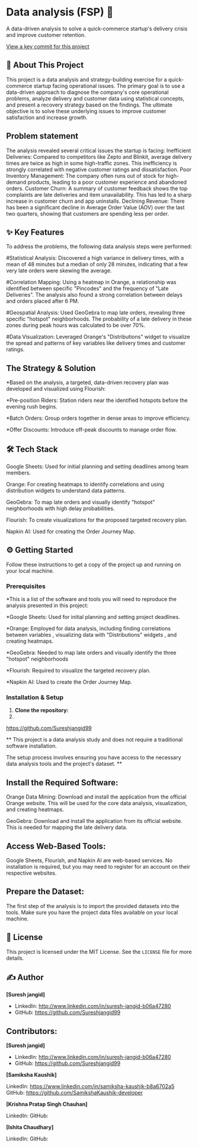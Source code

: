 # Data analysis (FSP) 🚀

 A data-driven analysis to solve a quick-commerce startup's delivery crisis and improve customer retention.

[View a key commit for this  project](https://github.com/Sureshjangid99/Mini-project-s/blob/main/FSP%20project%20ss.png?raw=true)

## 📖 About This Project
This project is a data analysis and strategy-building exercise for a quick-commerce startup facing operational issues. The primary goal is to use a data-driven approach to diagnose the company's core operational problems, analyze delivery and customer data using statistical concepts, and present a recovery strategy based on the findings. The ultimate objective is to solve these underlying issues to improve customer satisfaction and increase growth.

## Problem statement 

The analysis revealed several critical issues the startup is facing:
Inefficient Deliveries: Compared to competitors like Zepto and Blinkit, average delivery times are twice as high in some high-traffic zones. This inefficiency is strongly correlated with negative customer ratings and dissatisfaction.
Poor Inventory Management: The company often runs out of stock for high-demand products, leading to a poor customer experience and abandoned orders.
Customer Churn: A summary of customer feedback shows the top complaints are late deliveries and item unavailability. This has led to a sharp increase in customer churn and app uninstalls.
Declining Revenue: There has been a significant decline in Average Order Value (AOV) over the last two quarters, showing that customers are spending less per order.


## ✨ Key Features

To address the problems, the following data analysis steps were performed:

#Statistical Analysis: Discovered a high variance in delivery times, with a mean of 48 minutes but a median of only 28 minutes, indicating that a few very late orders were skewing the average.

#Correlation Mapping: Using a heatmap in Orange, a relationship was identified between specific "Pincodes" and the frequency of "Late Deliveries". The analysis also found a strong correlation between delays and orders placed after 6 PM.

#Geospatial Analysis: Used GeoGebra to map late orders, revealing three specific "hotspot" neighborhoods. The probability of a late delivery in these zones during peak hours was calculated to be over 70%.

#Data Visualization: Leveraged Orange's "Distributions" widget to visualize the spread and patterns of key variables like delivery times and customer ratings.


## The Strategy & Solution

*Based on the analysis, a targeted, data-driven recovery plan was developed and visualized using Flourish:

*Pre-position Riders: Station riders near the identified hotspots before the evening rush begins.

*Batch Orders: Group orders together in dense areas to improve efficiency.

*Offer Discounts: Introduce off-peak discounts to manage order flow.


## 🛠️ Tech Stack

Google Sheets: Used for initial planning and setting deadlines among team members.

Orange: For creating heatmaps to identify correlations and using distribution widgets to understand data patterns.

GeoGebra: To map late orders and visually identify "hotspot" neighborhoods with high delay probabilities.

Flourish: To create visualizations for the proposed targeted recovery plan.

Napkin AI: Used for creating the Order Journey Map.



## ⚙️ Getting Started

Follow these instructions to get a copy of the project up and running on your local machine.

### Prerequisites

*This is a list of the software and tools you will need to reproduce the analysis presented in this project:

*Google Sheets: Used for initial planning and setting project deadlines.

*Orange: Employed for data analysis, including finding correlations between variables , visualizing data with "Distributions" widgets , and creating heatmaps.

*GeoGebra: Needed to map late orders and visually identify the three "hotspot" neighborhoods

*Flourish: Required to visualize the targeted recovery plan.

*Napkin AI: Used to create the Order Journey Map.


### Installation & Setup

1.  **Clone the repository:**
2.  
 https://github.com/Sureshjangid99

** This project is a data analysis study and does not require a traditional software installation. 

The setup process involves ensuring you have access to the necessary data analysis tools and the project's dataset. ** 


## Install the Required Software:
Orange Data Mining: Download and install the application from the official Orange website. This will be used for the core data analysis, visualization, and creating heatmaps.

GeoGebra: Download and install the application from its official website. This is needed for mapping the late delivery data.


## Access Web-Based Tools:
Google Sheets, Flourish, and Napkin AI are web-based services. No installation is required, but you may need to register for an account on their respective websites.

## Prepare the Dataset:
The first step of the analysis is to import the provided datasets into the tools. Make sure you have the project data files available on your local machine.


## 📄 License

This project is licensed under the MIT License. See the `LICENSE` file for more details.

## ✍️ Author

**[Suresh jangid]**

* LinkedIn: http://www.linkedin.com/in/suresh-jangid-b06a47280
* GitHub: https://github.com/Sureshjangid99

## Contributors:

**[Suresh jangid]**

* LinkedIn: http://www.linkedin.com/in/suresh-jangid-b06a47280
* GitHub: https://github.com/Sureshjangid99

**[Samiksha Kaushik]**

LinkedIn: https://www.linkedin.com/in/samiksha-kaushik-b8a6702a5
GitHub: https://github.com/SamikshaKaushik-developer

**[Krishna Pratap Singh Chauhan]**

LinkedIn:
GitHub:

**[Ishita Chaudhary]**

LinkedIn:
GitHub:
